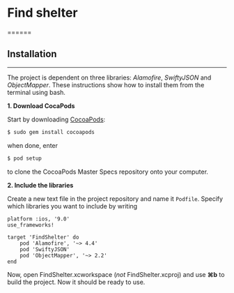 # Find shelter
======

## Installation
------

The project is dependent on three libraries: *Alamofire*, *SwiftyJSON* and *ObjectMapper*. These instructions show how to install them from the terminal using bash.

**1. Download CocaPods**

Start by downloading [CocoaPods](https://cocoapods.org/):

```bash
$ sudo gem install cocoapods
```

when done, enter

```bash
$ pod setup
```

to clone the CocoaPods Master Specs repository onto your computer.

**2. Include the libraries**

Create a new text file in the project repository and name it ``Podfile``. Specify which libraries you want to include by writing

```
platform :ios, '9.0'
use_frameworks!

target 'FindShelter' do
	pod 'Alamofire', '~> 4.4'
	pod 'SwiftyJSON'
	pod 'ObjectMapper', '~> 2.2'
end
```

Now, open FindShelter.xcworkspace (*not* FindShelter.xcproj) and use **⌘b** to build the project. Now it should be ready to use. 
